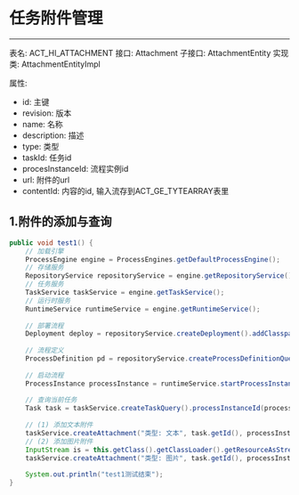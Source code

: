 # 任务附件管理
---

表名: ACT_HI_ATTACHMENT
接口: Attachment
子接口: AttachmentEntity
实现类: AttachmentEntityImpl

属性:

- id: 主键
- revision: 版本
- name: 名称
- description: 描述
- type: 类型
- taskId: 任务id
- procesInstanceId: 流程实例id
- url: 附件的url
- contentId: 内容的id, 输入流存到ACT_GE_TYTEARRAY表里

## 1.附件的添加与查询

```java
public void test1() {
	// 加载引擎
	ProcessEngine engine = ProcessEngines.getDefaultProcessEngine();
	// 存储服务
	RepositoryService repositoryService = engine.getRepositoryService();
	// 任务服务
	TaskService taskService = engine.getTaskService();
	// 运行时服务
	RuntimeService runtimeService = engine.getRuntimeService();
	
	// 部署流程
	Deployment deploy = repositoryService.createDeployment().addClasspathResource("MyProcess.bpmn").deploy();
	
	// 流程定义
	ProcessDefinition pd = repositoryService.createProcessDefinitionQuery().deploymentId(deploy.getId()).singleResult();
	
	// 启动流程
	ProcessInstance processInstance = runtimeService.startProcessInstanceById(pd.getId());
	
	// 查询当前任务
	Task task = taskService.createTaskQuery().processInstanceId(processInstance.getId()).singleResult();
	
	// (1) 添加文本附件
	taskService.createAttachment("类型: 文本", task.getId(), processInstance.getId(), "名称1", "描述1", "内容1");
	// (2) 添加图片附件
	InputStream is = this.getClass().getClassLoader().getResourceAsStream("MyProcess.png");
	taskService.createAttachment("类型: 图片", task.getId(), processInstance.getId(), "名称2", "描述2", is);
	
	System.out.println("test1测试结束");
}
```




